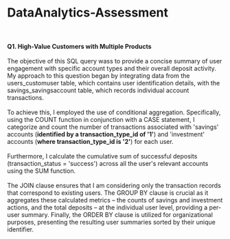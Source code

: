 # DataAnalytics-Assessment
<br><br>
<strong>Q1. High-Value Customers with Multiple Products</strong>
<br><br>
The objective of this SQL query wass to provide a concise summary of user engagement with specific account types and their overall deposit activity. My approach to this question began by integrating data from the users_customuser table, which contains user identification details, with the savings_savingsaccount table, which records individual account transactions.
<br><br>
To achieve this, I employed the use of conditional aggregation. Specifically, using the COUNT function in conjunction with a CASE statement, I categorize and count the number of transactions associated with 'savings' accounts (<b>identified by a transaction_type_id of '1'</b>) and 'investment' accounts (<b>where transaction_type_id is '2'</b>) for each user.
<br><br>
Furthermore, I calculate the cumulative sum of successful deposits (transaction_status = 'success') across all the user's relevant accounts using the SUM function.
<br><br>
The JOIN clause ensures that I am considering only the transaction records that correspond to existing users. The GROUP BY clause is crucial as it aggregates these calculated metrics – the counts of savings and investment actions, and the total deposits – at the individual user level, providing a per-user summary. Finally, the ORDER BY clause is utilized for organizational purposes, presenting the resulting user summaries sorted by their unique identifier.
